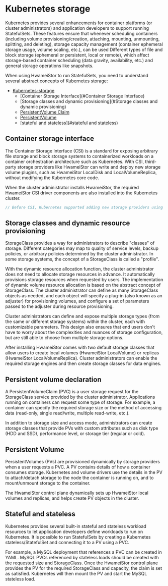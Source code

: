 # Kubernetes storage

Kubernetes provides several enhancements for container platforms (or cluster administrators) and application developers to support running StatefulSets. These features ensure that whenever scheduling containers (including volume provisioning/creation, attaching, mounting, unmounting, splitting, and deleting), storage capacity management (container ephemeral storage usage, volume scaling, etc.), can be used Different types of file and block storage (ephemeral or persistent, local or remote), which affect storage-based container scheduling (data gravity, availability, etc.) and general storage operations like snapshots.

When using HwameiStor to run StatefulSets, you need to understand several abstract concepts of Kubernetes storage:

- [Kubernetes-storage](#kubernetes-storage)
  - [Container Storage Interface](#Container Storage Interface)
  - [Storage classes and dynamic provisioning](#Storage classes and dynamic provisioning)
  - [PersistentVolume Claim](#PersistentVolumeStatement)
  - [PersistentVolume](#PersistentVolume)
  - [stateful and stateless](#stateful and stateless)

## Container storage interface

The Container Storage Interface (CSI) is a standard for exposing arbitrary file storage and block storage systems to containerized workloads on a container orchestration architecture such as Kubernetes. With CSI, third-party storage providers like HwameiStor can write and deploy new storage volume plugins, such as HwameiStor LocalDisk and LocalVolumeReplica, without modifying the Kubernetes core code.

When the cluster administrator installs HwameiStor, the required HwameiStor CSI driver components are also installed into the Kubernetes cluster.

```csharp
// Before CSI, Kubernetes supported adding new storage providers using out-of-tree resource provisioners (also known as external resource provisioners). Kubernetes in-tree volumes predate external resource provisioners. And the Kubernetes community is also working on using CSI-based volumes as an alternative to tree volumes. )
```

## Storage classes and dynamic resource provisioning

StorageClass provides a way for administrators to describe "classes" of storage. Different categories may map to quality of service levels, backup policies, or arbitrary policies determined by the cluster administrator. In some storage systems, the concept of a StorageClass is called a "profile".

With the dynamic resource allocation function, the cluster administrator does not need to allocate storage resources in advance. It automatically provisions storage resources when requested by users. The implementation of dynamic volume resource allocation is based on the abstract concept of StorageClass. The cluster administrator can define as many StorageClass objects as needed, and each object will specify a plug-in (also known as an adjuster) for provisioning volumes, and configure a set of parameters passed to the adjuster during resource provisioning.

Cluster administrators can define and expose multiple storage types (from the same or different storage systems) within the cluster, each with customizable parameters. This design also ensures that end users don't have to worry about the complexities and nuances of storage configuration, but are still able to choose from multiple storage options.

After installing HwameiStor comes with two default storage classes that allow users to create local volumes (HwameiStor LocalVolume) or replicas (HwameiStor LocalVolumeReplica). Cluster administrators can enable the required storage engines and then create storage classes for data engines.

## Persistent volume declaration

A PersistentVolumeClaim (PVC) is a user storage request for the StorageClass service provided by the cluster administrator. Applications running on containers can request some type of storage. For example, a container can specify the required storage size or the method of accessing data (read-only, single read/write, multiple read-write, etc.).

In addition to storage size and access mode, administrators can create storage classes that provide PVs with custom attributes such as disk type (HDD and SSD), performance level, or storage tier (regular or cold).

## Persistent Volume

PersistentVolumes (PVs) are provisioned dynamically by storage providers when a user requests a PVC. A PV contains details of how a container consumes storage. Kubernetes and volume drivers use the details in the PV to attach/detach storage to the node the container is running on, and to mount/unmount storage to the container.

The HwameiStor control plane dynamically sets up HwameiStor local volumes and replicas, and helps create PV objects in the cluster.

## Stateful and stateless

Kubernetes provides several built-in stateful and stateless workload resources to let application developers define workloads to run on Kubernetes. It is possible to run StatefulSets by creating a Kubernetes stateless/StatefulSet and connecting it to a PV using a PVC.

For example, a MySQL deployment that references a PVC can be created in YAML. MySQL PVCs referenced by stateless loads should be created with the requested size and StorageClass. Once the HwameiStor control plane provides the PV for the required StorageClass and capacity, the claim is set as satisfied. Kubernetes will then mount the PV and start the MySQL stateless load.